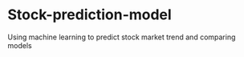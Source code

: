# Stock-prediction-model
Using machine learning to predict stock market trend and comparing models 
